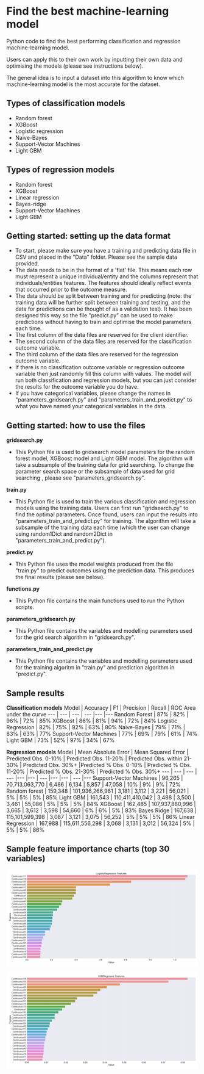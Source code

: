 # Find the best machine-learning model
Python code to find the best performing classification and regression machine-learning model.

Users can apply this to their own work by inputting their own data and optimising the models (please see instructions below).

The general idea is to input a dataset into this algorithm to know which machine-learning model is the most accurate for the dataset. 

## Types of classification models

- Random forest
- XGBoost
- Logistic regression
- Naive-Bayes
- Support-Vector Machines
- Light GBM

## Types of regression models

- Random forest
- XGBoost
- Linear regression
- Bayes-ridge
- Support-Vector Machines
- Light GBM

## Getting started: setting up the data format

- To start, please make sure you have a training and predicting data file in CSV and placed in the "Data" folder. Please see the sample data provided.
- The data needs to be in the format of a 'flat' file. This means each row must represent a unique individual/entity and the columns represent that individuals/entities features. The features should ideally reflect events that occurred prior to the outcome measure.
- The data should be split between training and for predicting (note: the training data will be further split between training and testing, and the data for predictions can be thought of as a validation test). It has been designed this way so the file "predict.py" can be used to make predictions without having to train and optimise the model parameters each time.
- The first column of the data files are reserved for the client identifier.
- The second column of the data files are reserved for the classification outcome variable.
- The third column of the data files are reserved for the regression outcome variable.
- If there is no classification outcome variable or regression outcome variable then just randomly fill this column with values. The model will run both classification and regression models, but you can just consider the results for the outcome variable you do have.
- If you have categorical variables, please change the names in "parameters_gridsearch.py" and "parameters_train_and_predict.py" to what you have named your categorical variables in the data.

## Getting started: how to use the files

**gridsearch.py**

- This Python file is used to gridsearch model parameters for the random forest model, XGBoost model and Light GBM model. The algorithm will take a subsample of the training data for grid searching. To change the parameter search space or the subsample of data used for grid searching , please see "parameters_gridsearch.py".

**train.py**

- This Python file is used to train the various classification and regression models using the training data. Users can first run "gridsearch.py" to find the optimal parameters. Once found, users can input the results into "parameters_train_and_predict.py" for training. The algorithm will take a subsample of the training data each time (which the user can change using random1Dict and random2Dict in "parameters_train_and_predict.py").

**predict.py**

- This Python file uses the model weights produced from the file "train.py" to predict outcomes using the prediction data. This produces the final results (please see below).

**functions.py**

- This Python file contains the main functions used to run the Python scripts.

**parameters_gridsearch.py**

- This Python file contains the variables and modelling parameters used for the grid search algorithm in "gridsearch.py".

**parameters_train_and_predict.py**

- This Python file contains the variables and modelling parameters used for the training algoritm in "train.py" and prediction algorithm in "predict.py".

## Sample results

**Classification models**
Model | Accuracy | F1 | Precision | Recall | ROC Area under the curve
--- | --- | --- | --- |--- |--- 
Random Forest | 87% | 82% | 96% | 72% | 85%
XGBoost | 86% | 81% | 94% | 72% | 84%
Logistic Regression | 82% | 75% | 92% | 63% | 80%
Naive-Bayes | 79% | 71% | 83% | 63% | 77%
Support-Vector Machines | 77% | 69% | 79% | 61% | 74%
Light GBM | 73% | 52% | 97% | 34% | 67%



**Regression models**
Model | Mean Absolute Error | Mean Squared Error | Predicted Obs. 0-10% | Predicted Obs. 11-20% | Predicted Obs. within 21-30% | Predicted Obs. 30%+ |Predicted % Obs. 0-10% | Predicted % Obs. 11-20% | Predicted % Obs. 21-30% | Predicted % Obs. 30%+
--- | --- | --- | --- |--- |--- | --- |--- |--- | --- |--- 
Support-Vector Machines | 96,265 | 70,713,063,770 | 6,486 | 6,134 | 5,857 | 47,058 | 10% | 9% | 9% | 72%
Random forest | 159,348 | 101,936,266,961 | 3,181 | 3,112 | 3,221 | 56,021 | 5% | 5% | 5% | 85%
Light GBM | 161,543 | 110,411,410,042 | 3,488 | 3,500 | 3,461 | 55,086 | 5% | 5% | 5% | 84%
XGBoost | 162,485 | 107,937,880,996 | 3,665 | 3,612 | 3,598 | 54,660 | 6% | 6% | 5% | 83%
Bayes Ridge | 167,638 | 115,101,599,398 | 3,087 | 3,121 | 3,075 | 56,252 | 5% | 5% | 5% | 86%
Linear Regression | 167,988 | 115,611,556,298 | 3,068 | 3,131 | 3,012 | 56,324 | 5% | 5% | 5% | 86%

## Sample feature importance charts (top 30 variables)

![alt text](https://github.com/rethamlai/customer-prediction-using-machine-learning/blob/main/Charts/20210325_LogisticRegression_feat_imp.png?raw=true)

![alt text](https://github.com/rethamlai/customer-prediction-using-machine-learning/blob/main/Charts/20210325_XGBRegressor_feat_imp.png?raw=true)

